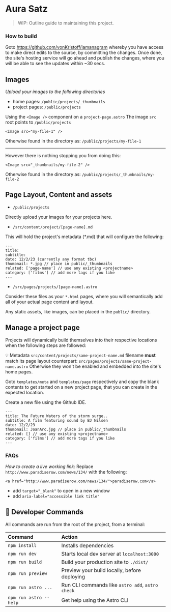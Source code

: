 # Aura Satz

> WIP: Outline guide to maintaining this project.

### How to build

Goto https://github.com/vonKristoff/iamanagram whereby you have access to make direct edits to the source, by committing the changes. Once done, the site's hosting service will go ahead and publish the changes, where you will be able to see the updates within ~30 secs.

## Images

_Upload your images to the following directories_

- home pages: `/public/projects/_thumbnails`
- project pages: `/public/projects`

Using the `<Image />` component on a `project-page.astro`
The image `src` root points to `/public/projects`

```
<Image src="my-file-1" />
```

Otherwise found in the directory as: `/public/projects/my-file-1`

---

However there is nothing stopping you from doing this:

```
<Image src="_thumbnails/my-file-2" />
```

Otherwise found in the directory as: `/public/projects/_thumbnails/my-file-2`

## Page Layout, Content and assets

- `/public/projects`

Directly upload your images for your projects here.

- `/src/content/project/[page-name].md`

This will hold the project's metadata (\*.md) that will configure the following:

```
---
title:
subtitle:
date: 12/2/23 (currently any format tbc)
thumbnail: *.jpg // place in public/_thumbnails
related: ['page-name'] // use any existing <projectname>
category: ['films'] // add more tags if you like
---
```

- `/src/pages/projects/[page-name].astro`

Consider these files as your `*.html` pages, where you will semantically add all of your actual page content and layout.

Any static assets, like images, can be placed in the `public/` directory.

## Manage a project page

Projects will dynamically build themselves into their respective locations when the following steps are followed:

💡 Metadata `src/content/projects/same-project-name.md` filename **must** match its page layout counterpart: `src/pages/projects/same-project-name.astro`
Otherwise they won't be enabled and embedded into the site's home pages.

Goto `templates/meta` and `templates/page` respectively and copy the blank contents to get started on a new project page, that you can create in the expected location.

Create a new file using the Github IDE.

```
---
title: The Future Waters of the storm surge..
subtitle: A film featuring sound by BJ Nilsen
date: 12/2/23
thumbnail: JoanArc.jpg // place in public/_thumbnails
related: [] // use any existing <projectname>
category: ['films'] // add more tags if you like
---
```

### FAQs

_How to create a live working link:_
Replace `http://www.paradiserow.com/news/134/` with the following:

```
<a href="http://www.paradiserow.com/news/134/">paradiserow.com</a>
```

- add `target="_blank"` to open in a new window
- add `aria-label="accessible link title"`

## 🧞 Developer Commands

All commands are run from the root of the project, from a terminal:

| Command                | Action                                           |
| :--------------------- | :----------------------------------------------- |
| `npm install`          | Installs dependencies                            |
| `npm run dev`          | Starts local dev server at `localhost:3000`      |
| `npm run build`        | Build your production site to `./dist/`          |
| `npm run preview`      | Preview your build locally, before deploying     |
| `npm run astro ...`    | Run CLI commands like `astro add`, `astro check` |
| `npm run astro --help` | Get help using the Astro CLI                     |
